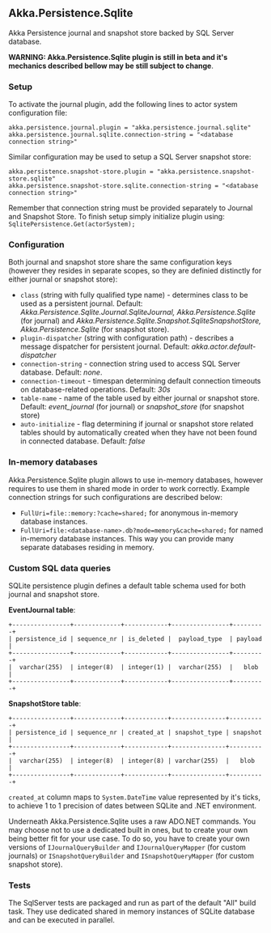 ## Akka.Persistence.Sqlite

Akka Persistence journal and snapshot store backed by SQL Server database.

**WARNING: Akka.Persistence.Sqlite plugin is still in beta and it's mechanics described bellow may be still subject to change**.

### Setup

To activate the journal plugin, add the following lines to actor system configuration file:

```
akka.persistence.journal.plugin = "akka.persistence.journal.sqlite"
akka.persistence.journal.sqlite.connection-string = "<database connection string>"
```

Similar configuration may be used to setup a SQL Server snapshot store:

```
akka.persistence.snapshot-store.plugin = "akka.persistence.snapshot-store.sqlite"
akka.persistence.snapshot-store.sqlite.connection-string = "<database connection string>"
```

Remember that connection string must be provided separately to Journal and Snapshot Store. To finish setup simply initialize plugin using: `SqlitePersistence.Get(actorSystem);`

### Configuration

Both journal and snapshot store share the same configuration keys (however they resides in separate scopes, so they are definied distinctly for either journal or snapshot store):

- `class` (string with fully qualified type name) - determines class to be used as a persistent journal. Default: *Akka.Persistence.Sqlite.Journal.SqliteJournal, Akka.Persistence.Sqlite* (for journal) and *Akka.Persistence.Sqlite.Snapshot.SqliteSnapshotStore, Akka.Persistence.Sqlite* (for snapshot store).
- `plugin-dispatcher` (string with configuration path) - describes a message dispatcher for persistent journal. Default: *akka.actor.default-dispatcher*
- `connection-string` - connection string used to access SQL Server database. Default: *none*.
- `connection-timeout` - timespan determining default connection timeouts on database-related operations. Default: *30s*
- `table-name` - name of the table used by either journal or snapshot store. Default: *event_journal* (for journal) or *snapshot_store* (for snapshot store)
- `auto-initialize` - flag determining if journal or snapshot store related tables should by automatically created when they have not been found in connected database. Default: *false*

### In-memory databases

Akka.Persistence.Sqlite plugin allows to use in-memory databases, however requires to use them in shared mode in order to work correctly. Example connection strings for such configurations are described below:

- `FullUri=file::memory:?cache=shared;` for anonymous in-memory database instances.
- `FullUri=file:<database-name>.db?mode=memory&cache=shared;` for named in-memory database instances. This way you can provide many separate databases residing in memory.

### Custom SQL data queries

SQLite persistence plugin defines a default table schema used for both journal and snapshot store.

**EventJournal table**:

    +----------------+-------------+------------+----------------+---------+
    | persistence_id | sequence_nr | is_deleted |  payload_type  | payload |
    +----------------+-------------+------------+----------------+---------+
    |  varchar(255)  | integer(8)  | integer(1) |  varchar(255)  |   blob  |
    +----------------+-------------+------------+----------------+---------+

**SnapshotStore table**:

    +----------------+-------------+------------+---------------+----------+
    | persistence_id | sequence_nr | created_at | snapshot_type | snapshot |
    +----------------+-------------+------------+---------------+----------+
    |  varchar(255)  | integer(8)  | integer(8) | varchar(255)  |   blob   |
    +----------------+-------------+------------+---------------+----------+

`created_at` column maps to `System.DateTime` value represented by it's ticks, to achieve 1 to 1 precision of dates between SQLite and .NET environment.

Underneath Akka.Persistence.Sqlite uses a raw ADO.NET commands. You may choose not to use a dedicated built in ones, but to create your own being better fit for your use case. To do so, you have to create your own versions of `IJournalQueryBuilder` and `IJournalQueryMapper` (for custom journals) or `ISnapshotQueryBuilder` and `ISnapshotQueryMapper` (for custom snapshot store).

### Tests

The SqlServer tests are packaged and run as part of the default "All" build task. They use dedicated shared in memory instances of SQLite database and can be executed in parallel.
